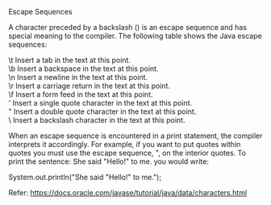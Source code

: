 Escape Sequences

A character preceded by a backslash (\) is an escape sequence and has special meaning to the compiler. The following table shows the Java escape sequences:

\t	Insert a tab in the text at this point.
<br>
\b	Insert a backspace in the text at this point.
<br>
\n	Insert a newline in the text at this point.
<br>
\r	Insert a carriage return in the text at this point.
<br>
\f	Insert a form feed in the text at this point.
<br>
\'	Insert a single quote character in the text at this point.
<br>
\"	Insert a double quote character in the text at this point.
<br>
\\	Insert a backslash character in the text at this point.
<br>

When an escape sequence is encountered in a print statement, the compiler interprets it accordingly. For example, if you want to put quotes within quotes you must use the escape sequence, \", on the interior quotes. To print the sentence: She said "Hello!" to me.
you would write:

System.out.println("She said \"Hello!\" to me.");

Refer: https://docs.oracle.com/javase/tutorial/java/data/characters.html
